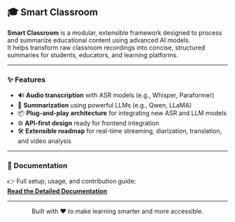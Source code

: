 ## 🎓 Smart Classroom

**Smart Classroom** is a modular, extensible framework designed to process and summarize educational content using advanced AI models.  
It helps transform raw classroom recordings into concise, structured summaries for students, educators, and learning platforms.

---

### ✨ Features
- 🔊 **Audio transcription** with ASR models (e.g., Whisper, Paraformer)  
- 🧠 **Summarization** using powerful LLMs (e.g., Qwen, LLaMA)  
- 📦 **Plug-and-play architecture** for integrating new ASR and LLM models  
- ⚙️ **API-first design** ready for frontend integration  
- 🛠️ **Extensible roadmap** for real-time streaming, diarization, translation, and video analysis  

---

### 📖 Documentation

👉 Full setup, usage, and contribution guide:  
[**Read the Detailed Documentation**](smart-classroom/README.md)

---

<p align="center">Built with ❤️ to make learning smarter and more accessible.</p>
